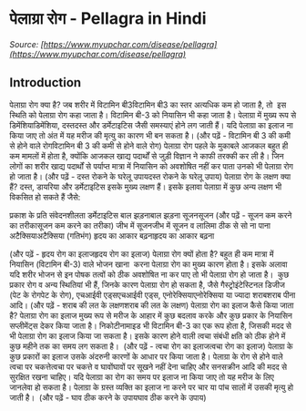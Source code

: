 # पेलाग्रा रोग - Pellagra in Hindi
_Source: [https://www.myupchar.com/disease/pellagra](https://www.myupchar.com/disease/pellagra)_

## Introduction
पेलाग्रा रोग क्या है?
जब शरीर में विटामिन बी3विटामिन बी3 का स्तर अत्यधिक कम हो जाता है, तो  इस स्थिति को पेलाग्रा रोग कहा जाता है। विटामिन बी-3 को नियासिन भी कहा जाता है। पेलाग्रा में मुख्य रूप से डिमेंशियाडिमेंशिया, दस्तदस्त और डर्मेटाइटिस जैसी समस्याएं होने लग जाती हैं। यदि पेलाग्रा का इलाज ना किया जाए तो अंत में यह मरीज की मृत्यु का कारण भी बन सकता है।
(और पढ़ें - विटामिन बी 3 की कमी से होने वाले रोगविटामिन बी 3 की कमी से होने वाले रोग)
पेलाग्रा रोग पहले के मुकाबले आजकल बहुत ही कम मामलों में होता है, क्योंकि आजकल खाद्य पदार्थों से जुड़ी विज्ञान ने काफी तरक्की कर ली है। जिन लोगों का शरीर खाद्य पदार्थों से पर्याप्त मात्रा में नियासिन को अवशोषित नहीं कर पाता उनको भी पेलाग्रा रोग हो जाता है।
(और पढ़ें - दस्त रोकने के घरेलू उपायदस्त रोकने के घरेलू उपाय)
पेलाग्रा रोग के लक्षण क्या हैं?
दस्त, डायरिया और डर्मेटाइटिस इसके मुख्य लक्षण हैं। इसके इलावा पेलाग्रा में कुछ अन्य लक्षण भी विकसित हो सकते हैं जैसे: 

प्रकाश के प्रति संवेदनशीलता
डर्मेटाइटिस
बाल झड़नाबाल झड़ना
सूजनसूजन (और पढ़ें - सूजन कम करने का तरीकासूजन कम करने का तरीका)
जीभ में सूजनजीभ में सूजन व लालिमा
ठीक से सो ना पाना
अटैक्सियाअटैक्सिया (गतिभंग)
हृदय का आकार बढ़नाहृदय का आकार बढ़ना

(और पढ़ें - हृदय रोग का इलाजहृदय रोग का इलाज)
पेलाग्रा रोग क्यों होता है?
बहुत ही कम मात्रा में नियासिन (विटामिन बी-3) वाले भोजन खाना  करना पेलाग्रा रोग का मुख्य कारण होता है। इसके अलावा यदि शरीर भोजन से इन पोषक तत्वों को ठीक अवशोषित ना कर पाए तो भी पेलाग्रा रोग हो जाता है। 
कुछ प्रकार रोग व अन्य स्थितियां भी हैं, जिनके कारण पेलाग्रा रोग हो सकता है, जैसे गैस्ट्रोइंटेस्टिनल डिजीज (पेट के रोगपेट के रोग), एचआईवी एड्सएचआईवी एड्स, एनोरेक्सियाएनोरेक्सिया या ज्यादा शराबशराब पीना आदि।
(और पढ़ें - शराब की लत के लक्षणशराब की लत के लक्षण)
पेलाग्रा रोग का इलाज कैसे किया जाता है?
पेलाग्रा रोग का इलाज मुख्य रूप से मरीज के आहार में कुछ बदलाव करके और कुछ प्रकार के नियासिन सप्लीमेंट्स देकर किया जाता है। निकोटीनामाइड भी विटामिन बी-3 का एक रूप होता है, जिसकी मदद से भी पेलाग्रा रोग का इलाज किया जा सकता है। इसके कारण होने वाली त्वचा संबंधी क्षति को ठीक होने में कुछ महीने तक का समय लग सकता है। 
(और पढ़ें - त्वचा रोग का इलाजत्वचा रोग का इलाज)
पेलाग्रा के कुछ प्रकारों का इलाज उसके अंदरुनी कारणों के आधार पर किया जाता है। पेलाग्रा के रोग से होने वाले त्वचा पर चकत्तेत्वचा पर चकत्ते व घावोंघावों पर सूखने नहीं देना चाहिए और सनसक्रीन आदि की मदद से सुरक्षित रखना चाहिए।
यदि पेलाग्रा का रोग का समय पर इलाज ना किया जाए तो यह मरीज के लिए जानलेवा हो सकता है। पेलाग्रा के ग्रस्त व्यक्ति का इलाज ना करने पर चार या पांच सालों में उसकी मृत्यु हो जाती है। 
(और पढ़ें - घाव ठीक करने के उपायघाव ठीक करने के उपाय)

